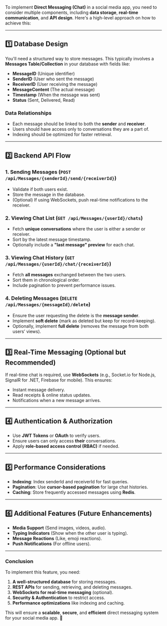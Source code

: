 ﻿To implement **Direct Messaging (Chat)** in a social media app, you need to consider multiple components, including **data storage**, **real-time communication**, and **API design**. Here's a high-level approach on how to achieve this:  

---

## **1️⃣ Database Design**  
You'll need a structured way to store messages. This typically involves a **Messages Table/Collection** in your database with fields like:  

- **MessageID** (Unique identifier)  
- **SenderID** (User who sent the message)  
- **ReceiverID** (User receiving the message)  
- **MessageContent** (The actual message)  
- **Timestamp** (When the message was sent)  
- **Status** (Sent, Delivered, Read)  

### **Data Relationships**  
- Each message should be linked to both the **sender** and **receiver**.  
- Users should have access only to conversations they are a part of.  
- Indexing should be optimized for faster retrieval.  

---

## **2️⃣ Backend API Flow**  
### **1. Sending Messages (`POST /api/Messages/{senderId}/send/{receiverId}`)**  
- Validate if both users exist.  
- Store the message in the database.  
- (Optional) If using WebSockets, push real-time notifications to the receiver.  

### **2. Viewing Chat List (`GET /api/Messages/{userId}/chats`)**  
- Fetch **unique conversations** where the user is either a sender or receiver.  
- Sort by the latest message timestamp.  
- Optionally include a **"last message" preview** for each chat.  

### **3. Viewing Chat History (`GET /api/Messages/{userId}/chat/{receiverId}`)**  
- Fetch **all messages** exchanged between the two users.  
- Sort them in chronological order.  
- Include pagination to prevent performance issues.  

### **4. Deleting Messages (`DELETE /api/Messages/{messageId}/delete`)**  
- Ensure the user requesting the delete is the **message sender**.  
- Implement **soft delete** (mark as deleted but keep for record-keeping).  
- Optionally, implement **full delete** (removes the message from both users’ views).  

---

## **3️⃣ Real-Time Messaging (Optional but Recommended)**  
If real-time chat is required, use **WebSockets** (e.g., Socket.io for Node.js, SignalR for .NET, Firebase for mobile). This ensures:  
- Instant message delivery.  
- Read receipts & online status updates.  
- Notifications when a new message arrives.  

---

## **4️⃣ Authentication & Authorization**  
- Use **JWT Tokens** or **OAuth** to verify users.  
- Ensure users can only access **their** conversations.  
- Apply **role-based access control (RBAC)** if needed.  

---

## **5️⃣ Performance Considerations**  
- **Indexing**: Index senderId and receiverId for fast queries.  
- **Pagination**: Use **cursor-based pagination** for large chat histories.  
- **Caching**: Store frequently accessed messages using **Redis**.  

---

## **6️⃣ Additional Features (Future Enhancements)**  
- **Media Support** (Send images, videos, audio).  
- **Typing Indicators** (Show when the other user is typing).  
- **Message Reactions** (Like, emoji reactions).  
- **Push Notifications** (For offline users).  

---

### **Conclusion**  
To implement this feature, you need:  
1. **A well-structured database** for storing messages.  
2. **REST APIs** for sending, retrieving, and deleting messages.  
3. **WebSockets for real-time messaging** (optional).  
4. **Security & Authentication** to restrict access.  
5. **Performance optimizations** like indexing and caching.  

This will ensure a **scalable**, **secure**, and **efficient** direct messaging system for your social media app. 🚀
